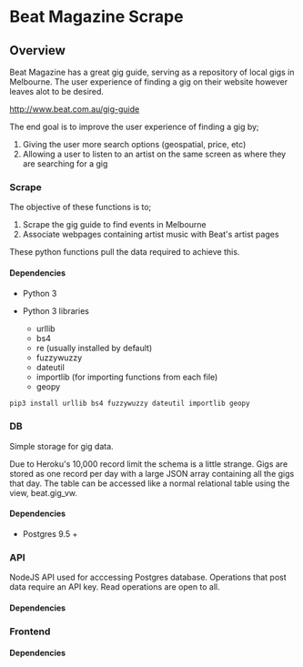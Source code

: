 # Beat Magazine Scrape

## Overview ##
Beat Magazine has a great gig guide, serving as a repository of local gigs in Melbourne. The user experience of finding a gig on their website however leaves alot to be desired.

http://www.beat.com.au/gig-guide


The end goal is to improve the user experience of finding a gig by;
1. Giving the user more search options (geospatial, price, etc)
2. Allowing a user to listen to an artist on the same screen as where they are searching for a gig

### Scrape ###
The objective of these functions is to;
1. Scrape the gig guide to find events in Melbourne
2. Associate webpages containing artist music with Beat's artist pages

These python functions pull the data required to achieve this.

#### Dependencies ####
* Python 3

* Python 3 libraries
  * urllib
  * bs4
  * re (usually installed by default)
  * fuzzywuzzy
  * dateutil
  * importlib (for importing functions from each file)
  * geopy

```bash
pip3 install urllib bs4 fuzzywuzzy dateutil importlib geopy
```

### DB ###
Simple storage for gig data.

Due to Heroku's 10,000 record limit the schema is a little strange. Gigs are stored as one record per day with a large JSON array containing all the gigs that day. The table can be accessed like a normal relational table using the view, beat.gig_vw.

#### Dependencies ####
* Postgres 9.5 +


### API ###
NodeJS API used for acccessing Postgres database. Operations that post data require an API key. Read operations are open to all.

#### Dependencies ####


### Frontend ###


#### Dependencies ####
